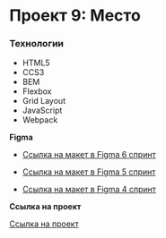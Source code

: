 
# Проект 9: Место

### Технологии
* HTML5
* CCS3
* BEM
* Flexbox
* Grid Layout
* JavaScript
* Webpack

**Figma**

* [Ссылка на макет в Figma 6 спринт](https://www.figma.com/file/XNaGNEZD5NEjeyJzAT4gMb/JavaScript.-Sprint-6)

* [Ссылка на макет в Figma 5 спринт](https://www.figma.com/file/nlYpT4VhFiwimn2YlncrcF/JavaScript.-Sprint-5)

* [Ссылка на макет в Figma 4 спринт](https://www.figma.com/file/StZjf8HnoeLdiXS7dYrLAh/JavaScript.-Sprint-4)


**Ссылка на проект**

[Ссылка на проект](https://antb2142.github.io/mesto)

